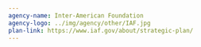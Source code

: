 ```yaml
---
agency-name: Inter-American Foundation
agency-logo: ../img/agency/other/IAF.jpg
plan-link: https://www.iaf.gov/about/strategic-plan/
---
```

